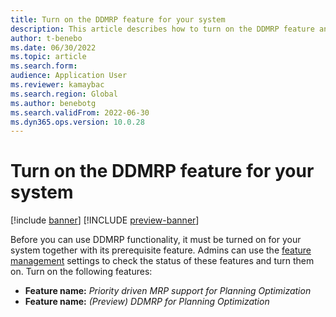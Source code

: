 ```yaml
---
title: Turn on the DDMRP feature for your system
description: This article describes how to turn on the DDMRP feature and its prerequisites for your system.
author: t-benebo
ms.date: 06/30/2022
ms.topic: article
ms.search.form:
audience: Application User
ms.reviewer: kamaybac
ms.search.region: Global
ms.author: benebotg
ms.search.validFrom: 2022-06-30
ms.dyn365.ops.version: 10.0.28
---
```


# Turn on the DDMRP feature for your system

[!include [banner](../../includes/banner.md)]
[!INCLUDE [preview-banner](../../includes/preview-banner.md)]

Before you can use DDMRP functionality, it must be turned on for your system together with its prerequisite feature. Admins can use the [feature management](../../../fin-ops-core/fin-ops/get-started/feature-management/feature-management-overview.md) settings to check the status of these features and turn them on. Turn on the following features:

- **Feature name:** *Priority driven MRP support for Planning Optimization*
- **Feature name:** *(Preview) DDMRP for Planning Optimization*

<!-- KFM: Is the first feature name correct? The prerequisite isn't enforced by the system--is it really needed? -->